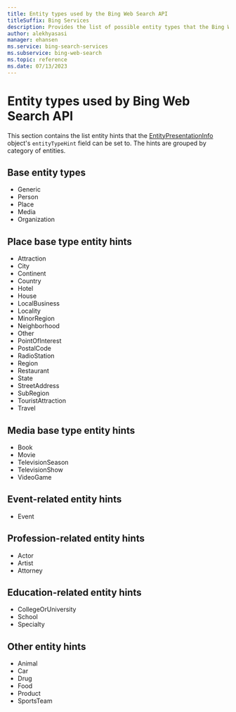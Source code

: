 ```yaml
---
title: Entity types used by the Bing Web Search API
titleSuffix: Bing Services
description: Provides the list of possible entity types that the Bing Web Search API may return.
author: alekhyasasi
manager: ehansen
ms.service: bing-search-services
ms.subservice: bing-web-search
ms.topic: reference
ms.date: 07/13/2023
---
```


# Entity types used by Bing Web Search API

This section contains the list entity hints that the [EntityPresentationInfo](../../bing-entity-search/reference/response-objects.md#entitypresentationinfo) object's `entityTypeHint` field can be set to. The hints are grouped by category of entities.  
  
## Base entity types
  
- Generic  
- Person  
- Place  
- Media  
- Organization  

## Place base type entity hints  
  
- Attraction  
- City  
- Continent  
- Country  
- Hotel  
- House  
- LocalBusiness  
- Locality  
- MinorRegion  
- Neighborhood  
- Other  
- PointOfInterest  
- PostalCode  
- RadioStation  
- Region  
- Restaurant  
- State  
- StreetAddress  
- SubRegion  
- TouristAttraction  
- Travel  

## Media base type entity hints
  
- Book  
- Movie  
- TelevisionSeason  
- TelevisionShow  
- VideoGame  
  
## Event-related entity hints  
  
- Event  

## Profession-related entity hints
  
- Actor  
- Artist  
- Attorney  

## Education-related entity hints
  
- CollegeOrUniversity  
- School  
- Specialty  

## Other entity hints
  
- Animal  
- Car  
- Drug  
- Food  
- Product  
- SportsTeam  
